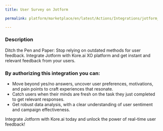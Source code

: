```yaml
---
title: User Survey on Jotform

permalink: platform/marketplace/en/latest/Actions/Integrations/jotform_userSurvey

---
```


### Description

Ditch the Pen and Paper: Stop relying on outdated methods for user feedback. Integrate Jotform with Kore.ai XO platform and get instant and relevant feedback from your users.

### By authorizing this integration you can:

- Move beyond yes/no answers, uncover user preferences, motivations, and pain points to craft experiences that resonate. 
- Catch users when their minds are fresh on the task they just completed to get relevant responses.
- Get robust data analysis, with a clear understanding of user sentiment and campaign effectiveness. 

Integrate Jotform with Kore.ai today and unlock the power of real-time user feedback!
